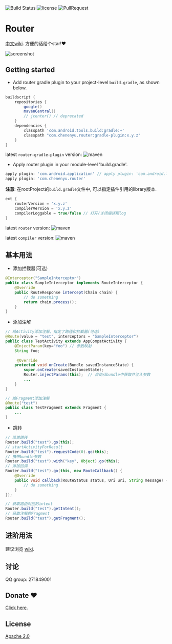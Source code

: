 ![Build Status](https://travis-ci.org/chenenyu/Router.svg?branch=master) ![license](https://img.shields.io/badge/license-Apache%202-yellow.svg) ![PullRequest](https://img.shields.io/badge/PRs-welcome-brightgreen.svg) 

# Router

[中文wiki](https://github.com/chenenyu/Router/wiki). 方便的话给个star!❤️

![screenshot](static/screenshot.gif)

## Getting started

*  Add router gradle plugin to your project-level `build.gradle`, as shown below.

```Groovy
buildscript {
    repositories {
        google()
        mavenCentral()
        // jcenter() // deprecated
    }
    dependencies {
        classpath 'com.android.tools.build:gradle:+'
        classpath "com.chenenyu.router:gradle-plugin:x.y.z"
    }
}
```
latest `router-gradle-plugin` version: ![maven](https://img.shields.io/maven-central/v/com.chenenyu.router/gradle-plugin)


* Apply router plugin in your module-level 'build.gradle'.

```Groovy
apply plugin: 'com.android.application' // apply plugin: 'com.android.library'
apply plugin: 'com.chenenyu.router'
```

**注意**: 在rootProject的`build.gradle`文件中, 可以指定插件引用的library版本.

```groovy
ext {
    routerVersion = 'x.y.z'
    compilerVersion = 'x.y.z'
    compilerLoggable = true/false // 打开/关闭编译期log
}
```
latest `router` version: ![maven](https://img.shields.io/maven-central/v/com.chenenyu.router/router)

latest `compiler` version: ![maven](https://img.shields.io/maven-central/v/com.chenenyu.router/compiler)


## 基本用法

* 添加拦截器(可选)

```java
@Interceptor("SampleInterceptor")
public class SampleInterceptor implements RouteInterceptor {
    @Override
    public RouteResponse intercept(Chain chain) {
        // do something
        return chain.process();
    }
}
```

* 添加注解

```java
// 给Activity添加注解，指定了路径和拦截器(可选)
@Route(value = "test", interceptors = "SampleInterceptor")
public class TestActivity extends AppCompatActivity {
    @InjectParam(key="foo") // 参数映射
    String foo;
  
     @Override
    protected void onCreate(Bundle savedInstanceState) {
        super.onCreate(savedInstanceState);
        Router.injectParams(this);  // 自动从bundle中获取并注入参数
        ...
    }
}

// 给Fragment添加注解
@Route("test")
public class TestFragment extends Fragment {
    ...
}
```

* 跳转

```java
// 简单跳转
Router.build("test").go(this);
// startActivityForResult
Router.build("test").requestCode(0).go(this);
// 携带bundle参数
Router.build("test").with("key", Object).go(this);
// 添加回调
Router.build("test").go(this, new RouteCallback() {
    @Override
    public void callback(RouteStatus status, Uri uri, String message) {
        // do something
    }
});

// 获取路由对应的intent
Router.build("test").getIntent();
// 获取注解的Fragment
Router.build("test").getFragment();
```

## 进阶用法

建议浏览 [wiki](https://github.com/chenenyu/Router/wiki).

## 讨论

QQ group: 271849001

## Donate ❤️

[Click here](https://github.com/chenenyu/Router/wiki/Donate).

## License

[Apache 2.0](https://github.com/chenenyu/Router/blob/master/LICENSE)